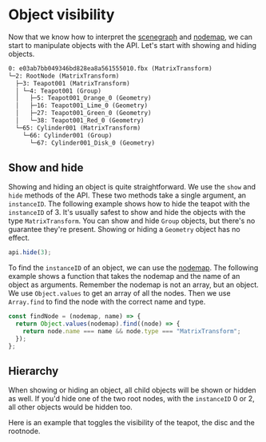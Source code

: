 <script setup>
import CodePenEmbed from '../../components/CodePenEmbed.vue'
</script>

# Object visibility

Now that we know how to interpret the [scenegraph](./scenegraph) and [nodemap](./nodemap), we can start to manipulate objects with the API. Let's start with showing and hiding objects.

```txt
0: e03ab7bb049346bd828ea8a561555010.fbx (MatrixTransform)
└─2: RootNode (MatrixTransform)
  ├─3: Teapot001 (MatrixTransform)
  │ └─4: Teapot001 (Group)
  │   ├─5: Teapot001_Orange_0 (Geometry)
  │   ├─16: Teapot001_Lime_0 (Geometry)
  │   ├─27: Teapot001_Green_0 (Geometry)
  │   └─38: Teapot001_Red_0 (Geometry)
  └─65: Cylinder001 (MatrixTransform)
    └─66: Cylinder001 (Group)
      └─67: Cylinder001_Disk_0 (Geometry)
```

## Show and hide

Showing and hiding an object is quite straightforward. We use the `show` and `hide` methods of the API. These two methods take a single argument, an `instanceID`. The following example shows how to hide the teapot with the `instanceID` of 3. It's usually safest to show and hide the objects with the type `MatrixTransform`. You can show and hide `Group` objects, but there's no guarantee they're present. Showing or hiding a `Geometry` object has no effect.

```js
api.hide(3);
```

To find the `instanceID` of an object, we can use the [nodemap](./nodemap). The following example shows a function that takes the nodemap and the name of an object as arguments. Remember the nodemap is not an array, but an object. We use `Object.values` to get an array of all the nodes. Then we use `Array.find` to find the node with the correct name and type.

```js
const findNode = (nodemap, name) => {
  return Object.values(nodemap).find((node) => {
    return node.name === name && node.type === "MatrixTransform";
  });
};
```

## Hierarchy

When showing or hiding an object, all child objects will be shown or hidden as well. If you'd hide one of the two root nodes, with the `instanceID` 0 or 2, all other objects would be hidden too.

Here is an example that toggles the visibility of the teapot, the disc and the rootnode. 

<CodePenEmbed id="KKryzLY/7c78e4bec3a7146058e6aa5c1d2ae3d0" />